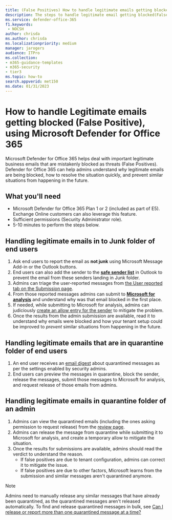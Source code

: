 ```yaml
---
title: (False Positives) How to handle legitimate emails getting blocked from delivery using Microsoft Defender for Office 365
description: The steps to handle legitimate email getting blocked(False Positive) by Microsoft Defender for Office 365 in order to prevent lose of business.
ms.service: defender-office-365
f1.keywords: 
 - NOCSH
author: chrisda
ms.author: chrisda
ms.localizationpriority: medium
manager: jarogers
audience: ITPro
ms.collection: 
- m365-guidance-templates
- m365-security
- tier3
ms.topic: how-to
search.appverid: met150
ms.date: 01/31/2023
---
```


# How to handle Legitimate emails getting blocked (False Positive), using Microsoft Defender for Office 365

Microsoft Defender for Office 365 helps deal with important legitimate business emails that are mistakenly blocked as threats (False Positives). Defender for Office 365 can help admins understand *why* legitimate emails are being blocked, how to resolve the situation quickly, and prevent similar situations from happening in the future.

## What you'll need

- Microsoft Defender for Office 365 Plan 1 or 2 (included as part of E5). Exchange Online customers can also leverage this feature.
- Sufficient permissions (Security Administrator role).
- 5-10 minutes to perform the steps below.

## Handling legitimate emails in to Junk folder of end users

1. Ask end users to report the email as **not junk** using Microsoft Message Add-in or the Outlook buttons.
2. End users can also add the sender to the [**safe sender list**](https://support.microsoft.com/office/safe-senders-in-outlook-com-470d4ee6-e3b6-402b-8cd9-a6f00eda7339) in Outlook to prevent the email from these senders landing in Junk folder.
3. Admins can triage the user-reported messages from [the User reported tab on the Submission page](../submissions-admin.md#view-user-reported-messages-to-microsoft).
4. From those reported messages admins can submit to [**Microsoft for analysis**](../submissions-admin.md#notify-users-about-admin-submitted-messages-to-microsoft) and understand why was that email blocked in the first place.
5. If needed, while submitting to Microsoft for analysis, admins can judiciously [create an allow entry for the sender](../tenant-allow-block-list-email-spoof-configure.md#create-allow-entries-for-domains-and-email-addresses) to mitigate the problem.
6. Once the results from the admin submission are available, read it to understand why emails were blocked and how your tenant setup could be improved to *prevent* similar situations from happening in the future.

## Handling legitimate emails that are in quarantine folder of end users

1. An end user receives an [email digest](../quarantine-quarantine-notifications.md) about quarantined messages as per the settings enabled by security admins.
2. End users can preview the messages in quarantine, block the sender, release the messages, submit those messages to Microsoft for analysis, and request release of those emails from admins.

## Handling legitimate emails in quarantine folder of an admin

1. Admins can view the quarantined emails (including the ones asking permission to request release) from the [review page](../quarantine-admin-manage-messages-files.md).
2. Admins can release the message from quarantine while submitting it to Microsoft for analysis, and create a temporary allow to mitigate the situation.
3. Once the results for submissions are available, admins should read the verdict to understand the reason.
   - If false positives are due to tenant configuration, admins can correct it to mitigate the issue.
   - If false positives are due to other factors, Microsoft learns from the submission and similar messages aren't quarantined anymore.

> [!NOTE]
> Admins need to manually release any similar messages that have already been quarantined, as the quarantined messages aren't released automatically. To find and release quarantined messages in bulk, see [Can I release or report more than one quarantined message at a time?](../quarantine-faq.yml#can-i-release-or-report-more-than-one-quarantined-message-at-a-time-)
